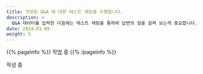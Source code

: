 ```yaml
---
title: 작성된 Q&A 에 대한 테스트 채팅을 수행합니다.
description: >
  Q&A 데이터를 입력한 다음에는 테스트 채팅을 통하여 답변의 질을 살펴 보는게 중요합니다.
date: 2024-01-05
weight: 5
---
```


{{% pageinfo %}}
작업 중
{{% /pageinfo %}}

작성 중